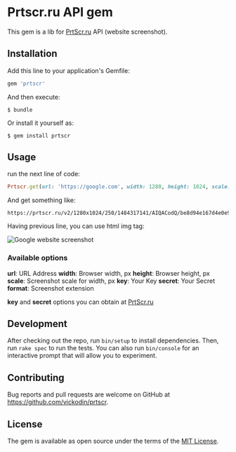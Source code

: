 # Prtscr.ru API gem

This gem is a lib for [PrtScr.ru](https://prtscr.ru/) API (website screenshot).

## Installation

Add this line to your application's Gemfile:

```ruby
gem 'prtscr'
```

And then execute:

    $ bundle

Or install it yourself as:

    $ gem install prtscr

## Usage

run the next line of code:

```ruby
Prtscr.get(url: 'https://google.com', width: 1280, height: 1024, scale: 250, key: 'YOUR_KEY_HERE', secret: 'YOUR_SECRET_HERE', format: 'jpg')
```

And get something like:

```
https://prtscr.ru/v2/1280x1024/250/1484317141/AIQACodQ/be8d94e167d4e0e9c6d8e106582f0894/aHR0cHM6Ly9nb29nbGUuY29t.jpg
```

Having previous line, you can use html img tag:

![Google website screenshot](https://prtscr.ru/v2/1280x1024/250/1484317141/AIQACodQ/be8d94e167d4e0e9c6d8e106582f0894/aHR0cHM6Ly9nb29nbGUuY29t.jpg)

### Available options

**url**: URL Address
**width**: Browser width, px
**height**: Browser height, px
**scale**: Screenshot scale for width, px
**key**: Your Key
**secret**: Your Secret
**format**: Screenshot extension

**key** and **secret** options you can obtain at [PrtScr.ru](https://prtscr.ru/)

## Development

After checking out the repo, run `bin/setup` to install dependencies. Then, run `rake spec` to run the tests. You can also run `bin/console` for an interactive prompt that will allow you to experiment.

## Contributing

Bug reports and pull requests are welcome on GitHub at https://github.com/vickodin/prtscr.


## License

The gem is available as open source under the terms of the [MIT License](http://opensource.org/licenses/MIT).
